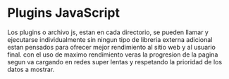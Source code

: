 # Plugins JavaScript
Los plugins o archivo js, estan en cada directorio, se pueden llamar y ejecutarse individualmente sin ningun tipo de libreria externa adicional estan pensados para ofrecer mejor rendimiento al sitio web y al usuario final. con el uso de maximo rendimiento veras la progresion de la pagina segun va cargando en redes super lentas y respetando la prioridad de los datos a mostrar.
